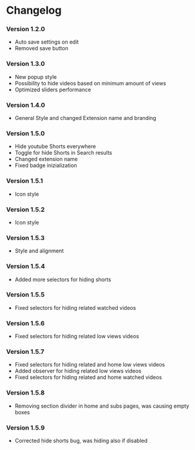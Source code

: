# Changelog

### Version 1.2.0

- Auto save settings on edit
- Removed save button

### Version 1.3.0

- New popup style
- Possibility to hide videos based on minimum amount of views
- Optimized sliders performance

### Version 1.4.0

- General Style and changed Extension name and branding

### Version 1.5.0

- Hide youtube Shorts everywhere
- Toggle for hide Shorts in Search results
- Changed extension name
- Fixed badge inizialization

### Version 1.5.1

- Icon style

### Version 1.5.2

- Icon style

### Version 1.5.3

- Style and alignment

### Version 1.5.4

- Added more selectors for hiding shorts

### Version 1.5.5

- Fixed selectors for hiding related watched videos

### Version 1.5.6

- Fixed selectors for hiding related low views videos

### Version 1.5.7

- Fixed selectors for hiding related and home low views videos
- Added observer for hiding related low views videos
- Fixed selectors for hiding related and home watched videos

### Version 1.5.8

- Removing section divider in home and subs pages, was causing empty boxes

### Version 1.5.9

- Corrected hide shorts bug, was hiding also if disabled
